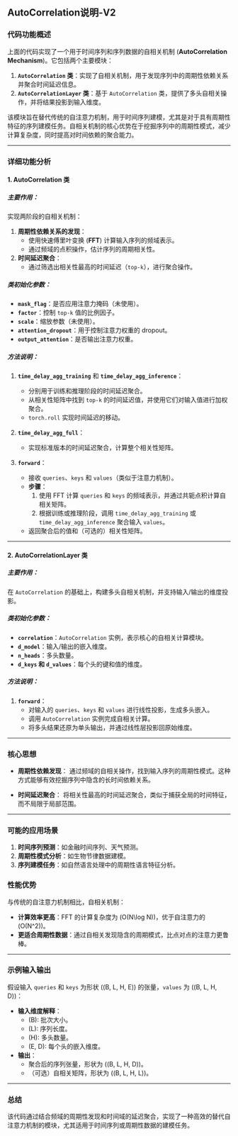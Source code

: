 ## AutoCorrelation说明-V2
### 代码功能概述

上面的代码实现了一个用于时间序列和序列数据的自相关机制 (**AutoCorrelation Mechanism**)。它包括两个主要模块：
1. **`AutoCorrelation` 类**：实现了自相关机制，用于发现序列中的周期性依赖关系并聚合时间延迟信息。
2. **`AutoCorrelationLayer` 类**：基于 `AutoCorrelation` 类，提供了多头自相关操作，并将结果投影到输入维度。

该模块旨在替代传统的自注意力机制，用于时间序列建模，尤其是对于具有周期性特征的序列建模任务。自相关机制的核心优势在于挖掘序列中的周期性模式，减少计算复杂度，同时提高对时间依赖的聚合能力。

---

### 详细功能分析

#### **1. AutoCorrelation 类**
##### 主要作用：
实现两阶段的自相关机制：
1. **周期性依赖关系的发现**：
   - 使用快速傅里叶变换 (**FFT**) 计算输入序列的频域表示。
   - 通过频域的点积操作，估计序列的周期相关性。
2. **时间延迟聚合**：
   - 通过筛选出相关性最高的时间延迟（`top-k`），进行聚合操作。

##### 类初始化参数：
- **`mask_flag`**：是否应用注意力掩码（未使用）。
- **`factor`**：控制 `top-k` 值的比例因子。
- **`scale`**：缩放参数（未使用）。
- **`attention_dropout`**：用于控制注意力权重的 dropout。
- **`output_attention`**：是否输出注意力权重。

##### 方法说明：
1. **`time_delay_agg_training`** 和 **`time_delay_agg_inference`**：
   - 分别用于训练和推理阶段的时间延迟聚合。
   - 从相关性矩阵中找到 `top-k` 的时间延迟值，并使用它们对输入值进行加权聚合。
   - `torch.roll` 实现时间延迟的移动。

2. **`time_delay_agg_full`**：
   - 实现标准版本的时间延迟聚合，计算整个相关性矩阵。

3. **`forward`**：
   - 接收 `queries`、`keys` 和 `values`（类似于注意力机制）。
   - **步骤**：
     1. 使用 FFT 计算 `queries` 和 `keys` 的频域表示，并通过共轭点积计算自相关矩阵。
     2. 根据训练或推理阶段，调用 `time_delay_agg_training` 或 `time_delay_agg_inference` 聚合输入 `values`。
   - 返回聚合后的值和（可选的）相关性矩阵。

---

#### **2. AutoCorrelationLayer 类**
##### 主要作用：
在 `AutoCorrelation` 的基础上，构建多头自相关机制，并支持输入/输出的维度投影。

##### 类初始化参数：
- **`correlation`**：`AutoCorrelation` 实例，表示核心的自相关计算模块。
- **`d_model`**：输入/输出的嵌入维度。
- **`n_heads`**：多头数量。
- **`d_keys` 和 `d_values`**：每个头的键和值的维度。

##### 方法说明：
1. **`forward`**：
   - 对输入的 `queries`、`keys` 和 `values` 进行线性投影，生成多头嵌入。
   - 调用 `AutoCorrelation` 实例完成自相关计算。
   - 将多头结果还原为单头输出，并通过线性层投影回原始维度。

---

### 核心思想
- **周期性依赖发现**：
  通过频域的自相关操作，找到输入序列的周期性模式。这种方式能够有效挖掘序列中隐含的长时间依赖关系。
  
- **时间延迟聚合**：
  将相关性最高的时间延迟聚合，类似于捕获全局的时间特征，而不局限于局部范围。

---

### 可能的应用场景
1. **时间序列预测**：如金融时间序列、天气预测。
2. **周期性模式分析**：如生物节律数据建模。
3. **序列建模任务**：如自然语言处理中的周期性语言特征分析。

### 性能优势
与传统的自注意力机制相比，自相关机制：
- **计算效率更高**：FFT 的计算复杂度为 \(O(N\log N)\)，优于自注意力的 \(O(N^2)\)。
- **更适合周期性数据**：通过自相关发现隐含的周期模式，比点对点的注意力更鲁棒。

---

### 示例输入输出
假设输入 `queries` 和 `keys` 为形状 \((B, L, H, E)\) 的张量，`values` 为 \((B, L, H, D)\)：
- **输入维度解释**：
  - \(B\): 批次大小。
  - \(L\): 序列长度。
  - \(H\): 多头数量。
  - \(E, D\): 每个头的嵌入维度。
- **输出**：
  - 聚合后的序列张量，形状为 \((B, L, H, D)\)。
  - （可选）自相关矩阵，形状为 \((B, L, H, L)\)。

---

### 总结
该代码通过结合频域的周期性发现和时间域的延迟聚合，实现了一种高效的替代自注意力机制的模块，尤其适用于时间序列或周期性数据的建模任务。
